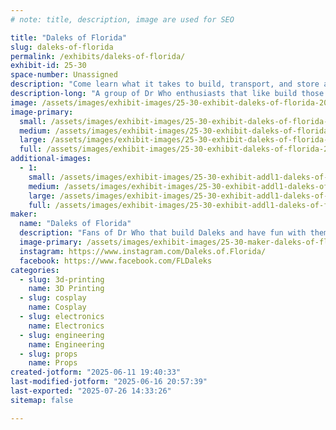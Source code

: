 ```yaml
---
# note: title, description, image are used for SEO

title: "Daleks of Florida"
slug: daleks-of-florida
permalink: /exhibits/daleks-of-florida/
exhibit-id: 25-30
space-number: Unassigned
description: "Come learn what it takes to build, transport, and store a Dalek and Tardis."
description-long: "A group of Dr Who enthusiasts that like build those pesky Daleks. We have also built our own Tardis. We can show all the processes that it takes to build Daleks & a Tardis. The builds include wood work, electrical, fiberglass, 3-d printing, painting and much more."
image: /assets/images/exhibit-images/25-30-exhibit-daleks-of-florida-20250209-165620-large.jpg
image-primary: 
  small: /assets/images/exhibit-images/25-30-exhibit-daleks-of-florida-20250209-165620-small.jpg
  medium: /assets/images/exhibit-images/25-30-exhibit-daleks-of-florida-20250209-165620-medium.jpg
  large: /assets/images/exhibit-images/25-30-exhibit-daleks-of-florida-20250209-165620-large.jpg
  full: /assets/images/exhibit-images/25-30-exhibit-daleks-of-florida-20250209-165620-full.jpg
additional-images: 
  - 1:
    small: /assets/images/exhibit-images/25-30-exhibit-addl1-daleks-of-florida-20240131-190140-small.jpg
    medium: /assets/images/exhibit-images/25-30-exhibit-addl1-daleks-of-florida-20240131-190140-medium.jpg
    large: /assets/images/exhibit-images/25-30-exhibit-addl1-daleks-of-florida-20240131-190140-large.jpg
    full: /assets/images/exhibit-images/25-30-exhibit-addl1-daleks-of-florida-20240131-190140-full.jpg
maker: 
  name: "Daleks of Florida"
  description: "Fans of Dr Who that build Daleks and have fun with them."
  image-primary: /assets/images/exhibit-images/25-30-maker-daleks-of-florida-logo-blk-on-white-medium.jpg
  instagram: https://www.instagram.com/Daleks.of.Florida/
  facebook: https://www.facebook.com/FLDaleks
categories: 
  - slug: 3d-printing
    name: 3D Printing
  - slug: cosplay
    name: Cosplay
  - slug: electronics
    name: Electronics
  - slug: engineering
    name: Engineering
  - slug: props
    name: Props
created-jotform: "2025-06-11 19:40:33"
last-modified-jotform: "2025-06-16 20:57:39"
last-exported: "2025-07-26 14:33:26"
sitemap: false

---
```

